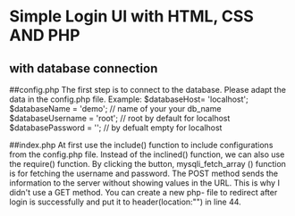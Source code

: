 # Simple Login UI with HTML, CSS AND PHP
## with database connection

##config.php
The first step is to connect to the database. Please adapt the data in the config.php file. 
Example:
$databaseHost= 'localhost';
$databaseName = 'demo'; // name of your your db_name
$databaseUsername = 'root'; // root by default for localhost 
$databasePassword = '';  // by defualt empty for localhost

##index.php
At first use the include() function to include configurations from the config.php file. Instead of the inclined() function, we can also use the require() function. By clicking the button,
mysqli_fetch_array () function is for fetching the username and password.
The POST method sends the information to the server without showing values in the URL. This is why I didn't use a GET method.
You can create a new php- file to redirect after login is successfully and put it to header(location:"") in line 44. 
